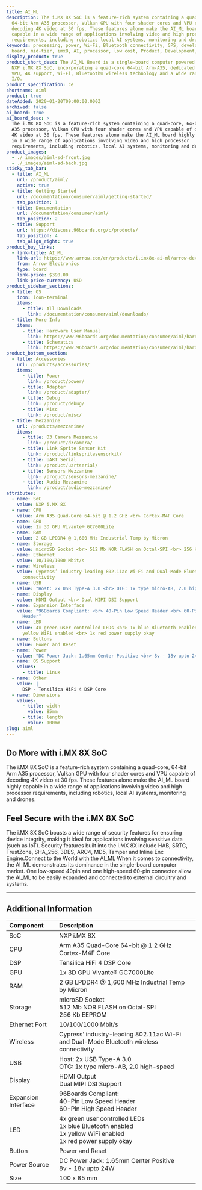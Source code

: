 ```yaml
---
title: AI_ML
description: The i.MX 8X SoC is a feature-rich system containing a quad-core,
  64-bit Arm A35 processor, Vulkan GPU with four shader cores and VPU capable of
  decoding 4K video at 30 fps. These features alone make the AI_ML board highly
  capable in a wide range of applications involving video and high processor
  requirements, including robotics local AI systems, monitoring and drones.
keywords: processing, power, Wi-Fi, Bluetooth connectivity, GPS, development,
  board, mid-tier, imx8, AI, processor, low cost, Product, Development, Platform
display_product: true
product_short_desc: The AI_ML Board is a single-board computer powered by the
  NXP i.MX 8X SoC, incorporating a quad-core 64-bit Arm-A35, dedicated GPU and
  VPU, 4K support, Wi-Fi, Bluetooth® wireless technology and a wide range of
  I/O.
product_specification: ce
shortname: aiml
product: true
dateAdded: 2020-01-20T09:00:00.000Z
archived: false
ai_board: true
ai_board_desc: >
  The i.MX 8X SoC is a feature-rich system containing a quad-core, 64-bit Arm
  A35 processor, Vulkan GPU with four shader cores and VPU capable of decoding
  4K video at 30 fps. These features alone make the AI_ML board highly capable
  in a wide range of applications involving video and high processor
  requirements, including robotics, local AI systems, monitoring and drones.
product_images:
  - ./_images/aiml-sd-front.jpg
  - ./_images/aiml-sd-back.jpg
sticky_tab_bar:
  - title: AI_ML
    url: /product/aiml/
    active: true
  - title: Getting Started
    url: /documentation/consumer/aiml/getting-started/
    tab_position: 1
  - title: Documentation
    url: /documentation/consumer/aiml/
    tab_position: 2
  - title: Support
    url: https://discuss.96boards.org/c/products/
    tab_position: 4
    tab_align_right: true
product_buy_links:
  - link-title: AI_ML
    link-url: https://www.arrow.com/en/products/i.imx8x-ai-ml/arrow-development-tools
    from: Arrow Electronics
    type: board
    link-price: $390.00
    link-price-currency: USD
product_sidebar_sections:
  - title: OS
    icon: icon-terminal
    items:
      - title: All Downloads
        link: /documentation/consumer/aiml/downloads/
  - title: More Info
    items:
      - title: Hardware User Manual
        link: https://www.96boards.org/documentation/consumer/aiml/hardware-docs/files/aiml-hw-user-guide.pdf
      - title: Schematics
        link: https://www.96boards.org/documentation/consumer/aiml/hardware-docs/files/aiml-sch.pdf
product_bottom_section:
  - title: Accessories
    url: /products/accessories/
    items:
      - title: Power
        link: /product/power/
      - title: Adapter
        link: /product/adapter/
      - title: Debug
        link: /product/debug/
      - title: Misc
        link: /product/misc/
  - title: Mezzanine
    url: /products/mezzanine/
    items:
      - title: D3 Camera Mezzanine
        link: /product/d3camera/
      - title: Link Sprite Sensor Kit
        link: /product/linkspritesensorkit/
      - title: UART Serial
        link: /product/uartserial/
      - title: Sensors Mezzanine
        link: /product/sensors-mezzanine/
      - title: Audio Mezzanine
        link: /product/audio-mezzanine/
attributes:
  - name: SoC
    value: NXP i.MX 8X
  - name: CPU
    value: Arm A35 Quad-Core 64-bit @ 1.2 GHz <br> Cortex-M4F Core
  - name: GPU
    value: 1x 3D GPU Vivante® GC7000Lite
  - name: RAM
    value: 2 GB LPDDR4 @ 1,600 MHz Industrial Temp by Micron
  - name: Storage
    value: microSD Socket <br> 512 Mb NOR FLASH on Octal-SPI <br> 256 Kb EEPROM
  - name: Ethernet
    value: 10/100/1000 Mbit/s
  - name: Wireless
    value: Cypress’ industry-leading 802.11ac Wi-Fi and Dual-Mode Bluetooth wireless
      connectivity
  - name: USB
    value: "Host: 2x USB Type-A 3.0 <br> OTG: 1x type micro-AB, 2.0 high-speed"
  - name: Display
    value: HDMI Output <br> Dual MIPI DSI Support
  - name: Expansion Interface
    value: "96Boards Compliant: <br> 40-Pin Low Speed Header <br> 60-Pin High Speed
      Header"
  - name: LED
    value: 4x green user controlled LEDs <br> 1x blue Bluetooth enabled <br> 1x
      yellow WiFi enabled <br> 1x red power supply okay
  - name: Buttons
    value: Power and Reset
  - name: Power
    value: "DC Power Jack: 1.65mm Center Positive <br> 8v - 18v upto 24W"
  - name: OS Support
    values:
      - title: Linux
  - name: Other
    value: |
      DSP -	Tensilica HiFi 4 DSP Core
  - name: Dimensions
    values:
      - title: width
        value: 85mm
      - title: length
        value: 100mm
slug: aiml
---
```


## Do More with i.MX 8X SoC

The i.MX 8X SoC is a feature-rich system containing a quad-core, 64-bit Arm A35 processor, Vulkan GPU with four shader cores and VPU capable of decoding 4K video at 30 fps. These features alone make the AI_ML board highly capable in a wide range of applications involving video and high processor requirements, including robotics, local AI systems, monitoring and drones.

## Feel Secure with the i.MX 8X SoC

The i.MX 8X SoC boasts a wide range of security features for ensuring device integrity, making it ideal for applications involving sensitive data (such as IoT). Security features built into the i.MX 8X include HAB, SRTC, TrustZone, SHA_256, 3DES, ARC4, MD5, Tamper and Inline Enc Engine.Connect to the World with the AI_ML When it comes to connectivity, the AI_ML demonstrates its dominance in the single-board computer market. One low-speed 40pin and one high-speed 60-pin connector allow the AI_ML to be easily expanded and connected to external circuitry and systems.

***

## Additional Information



|   Component          |   Description |
|:---------------------|:--------------|
|  SoC                 | NXP i.MX 8X |
|  CPU                 | Arm A35 Quad-Core 64-bit @ 1.2 GHz <br> Cortex-M4F Core  |
|  DSP                 | Tensilica HiFi 4 DSP Core |
|  GPU                 | 1x 3D GPU Vivante® GC7000Lite |
|  RAM                 | 2 GB LPDDR4 @ 1,600 MHz Industrial Temp by Micron |
|  Storage             | microSD Socket <br> 512 Mb NOR FLASH on Octal-SPI <br> 256 Kb EEPROM |
|  Ethernet Port       | 10/100/1000 Mbit/s |
|  Wireless            | Cypress’ industry-leading 802.11ac Wi-Fi and Dual-Mode Bluetooth wireless connectivity |
|  USB                 | Host: 2x USB Type-A 3.0 <br> OTG: 1x type micro-AB, 2.0 high-speed |
|  Display             | HDMI Output <br> Dual MIPI DSI Support |
|  Expansion Interface | 96Boards Compliant: <br> 40-Pin Low Speed Header <br> 60-Pin High Speed Header                                         |
|  LED                 | 4x green user controlled LEDs <br> 1x blue Bluetooth enabled <br> 1x yellow WiFi enabled <br> 1x red power supply okay |
|  Button              | Power and Reset                                                                                                        |
|  Power Source        | DC Power Jack: 1.65mm Center Positive <br> 8v - 18v upto 24W                                                           |
|  Size                | 100 x 85 mm                                                                                                            |


